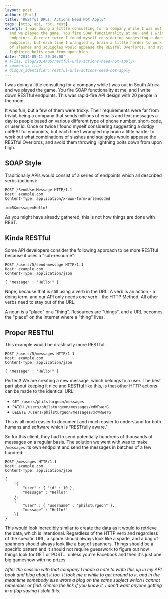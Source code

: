 ```yaml
---
layout: post
author: [Phil]
title: 'RESTful URLs: Actions Need Not Apply'
tags: [http, api, rpc, rest]
excerpt: I was doing a little consulting for a company while I was out in South Africa
  and we played the game. You fire SOAP functionality at me, and I write down RESTful
  endpoints. Once or twice I found myself considering suggesting a dodgy unRESTful
  endpoints, but each time I wrangled my brain a little harder to work out what combinations
  of slashes and squiggles would appease the RESTful Overlords, and avoid them throwing
  lightning bolts down from upon high.
date: '2014-05-11 20:36:00'
# alias: blog/2014/05/restful-urls-actions-need-not-apply/
# comments: true
# disqus_identifier: restful-urls-actions-need-not-apply
---
```


I was doing a little consulting for a company while I was out in South Africa and we played the game. You fire SOAP functionality at me, and I write down RESTful endpoints. This was rapid-fire API design with 20 people in the room.

It was fun, but a few of them were tricky. Their requirements were far from trivial, being a company that sends millions of emails and text messages a day to people based on various different type of phone number, short-code, or user id. Once or twice I found myself considering suggesting a dodgy unRESTful endpoints, but each time I wrangled my brain a little harder to work out what combinations of slashes and squiggles would appease the RESTful Overlords, and avoid them throwing lightning bolts down from upon high.

## SOAP Style

Traditionally APIs would consist of a series of endpoints which all described verbs (actions):

~~~ http
POST /SendUserMessage HTTP/1.1  
Host: example.com  
Content-Type: application/x-www-form-urlencoded  

id=5&message=Hello!
~~~

As you might have already gathered, this is not how things are done with REST.

## Kinda RESTful

Some API developers consider the following approach to be more RESTful because it uses a "sub-resource":

~~~ http
POST /users/5/send-message HTTP/1.1  
Host: example.com  
Content-Type: application/json  

{ "message" : "Hello!" }
~~~

Nope, because that is still using a verb in the URL. A verb is an action - a doing term, and our API only needs one verb - the HTTP Method. All other verbs need to stay out of the URL.

A noun is a "place" or a "thing". Resources are "things", and a URL becomes the "place" on the Internet where a "thing" lives.

## Proper RESTful

This example would be drastically more RESTful:

~~~ http
POST /users/5/messages HTTP/1.1  
Host: example.com  
Content-Type: application/json  

{ "message" : "Hello!" }
~~~

Perfect! We are creating a new message, which belongs to a user. The best part about keeping it nice and RESTful like this, is that other HTTP actions can be made to the identical URL:

* `GET /users/philsturgeon/messages`
* `PATCH /users/philsturgeon/messages/xdWRwerG`
* `DELETE /users/philsturgeon/messages/xdWRwerG`

This is all much easier to document and much easier to understand for both humans and software which is "RESTfully aware."

So for this client, they had to send potentially hundreds of thousands of messages on a regular basis. The solution we went with was to make `/messages` its own endpoint and send the messages in batches of a few hundred:

~~~ http
POST /messages HTTP/1.1
Host: example.com
Content-Type: application/json

{
	[{
		"user" : { "id" : 10 },
		"message" : "Hello!"
	},  
	{
		"user" : { "username" : "philsturgeon" },
		"message" : "Hello!"
	}]
}
~~~

This would look incredibly similar to create the data as it would to retrieve the data, which is intentional. Regardless of the HTTP verb and regardless of the specific URL, a spade should always look like a spade, and a bag of spanners should always look like a bag of spanners. Things should be a specific pattern and it should not require guesswork to figure out how things look for GET or POST... unless you're Facebook and then it's just one big gameshow with no prizes.

_After the session with that company I made a note to write this up in my API book and blog about it too. It took me a while to get around to it, and in the meantime somebody else wrote a blog on the same subject which I cannot remember or find. Gimme the link if you know it, I don't want anyone getting in a flap saying I stole this._
